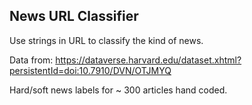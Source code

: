 ## News URL Classifier

Use strings in URL to classify the kind of news. 

Data from: https://dataverse.harvard.edu/dataset.xhtml?persistentId=doi:10.7910/DVN/OTJMYQ

Hard/soft news labels for ~ 300 articles hand coded. 

